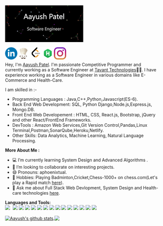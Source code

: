 [![](https://raw.githubusercontent.com/aphoenixtual/aphoenixtual/master/aayush.gif)](https://quirky-ptolemy-6ffaf7.netlify.app/)<!-- If you want the template for my gif, email me! -->

<a href="https://www.linkedin.com/in/aayush-patel-ab76b3165/">
  <img align="left" alt="Aayush Patel | LinkedIn" width="40px" src="https://raw.githubusercontent.com/aphoenixtual/aphoenixtual/master/assets/social-linkedin-circle-512.webp" />
</a>

<a href="https://www.codechef.com/users/robinhood264">
  <img align="left" alt="Aayush Patel | CodeChef" width="40px" src="https://raw.githubusercontent.com/aphoenixtual/aphoenixtual/master/assets/social-codechef-circle-512.jpg" />
</a>

<a href="https://leetcode.com/ayushp264/">
  <img align="left" alt="Aayush Patel | Leetcode" width="40px" src="https://raw.githubusercontent.com/aphoenixtual/aphoenixtual/master/assets/social-leetcode-circle-512.png" />
</a>

<a href="https://www.hackerrank.com/ayushp264?hr_r=1">
  <img align="left" alt="Aayush Patel | HackerRank" width="40px" src="https://raw.githubusercontent.com/aphoenixtual/aphoenixtual/master/assets/HackerRank_logo.png" />
</a>
<a href="https://www.instagram.com/ayushpatel_311/">
  <img align="left" alt="Aayush's Instagram" width="40px" src="https://raw.githubusercontent.com/aphoenixtual/aphoenixtual/master/assets/instagram-social-media-logo-for-your-works-png-format-19.png" />
</a>

<br />
<br />

Hey, I'm <a href = "https://quirky-ptolemy-6ffaf7.netlify.app/">Aayush Patel</a>. I'm passionate Competitive Programmer and currently working as a Software Engineer at <a href="https://www.tavant.com/">Tavant Technologies</a>👨‍💻. I have experience working as a Software Engineer in various domains like E-Commerce and Health-Care.
<br />

I am skilled in :- <br />
- Programming Languages : Java,C++,Python,Javascript(ES-6). <br />
- Back End Web Development: SQL, Python Django,Node.js,Express.js, Mongo.DB. <br /> 
- Front End Web Developement : HTML, CSS, React.js, Bootstrap, jQuery and other React/FrontEnd Frameworks. <br /> 
- DevTools : Amazon Web Services,Git Version Control,Pandas,Linux Terminal,Postman,SonarQube,Heroku,Netlify. <br /> 
- Other Skills: Data Analytics, Machine Learning, Natural Language Processing. <br /> 

**More About Me :** 

- 💻  I’m currently learning System Design and Advanced Algorithms . <br />
- 👯 I’m looking to collaborate on interesting projects. <br /> 
- 😄 Pronouns: aphoenixtual. <br /> 
- 🧗 Hobbies: Playing Badminton,Cricket,Chess-1000+ on chess.com(Let's play a Rapid match [here](https://www.chess.com/member/aphoenixtual)). <br /> 
- 💬 Ask me about Full Stack Web Devlopment, System Design and Health-care technologies [here](https://www.linkedin.com/in/aayush-patel-ab76b3165/). <br />

**Languages and Tools:**  
<img style="margin-right: 5px" height="40" src="https://brandslogos.com/wp-content/uploads/images/large/java-logo-vector-2.svg">
<img height="40" src="https://brandslogos.com/wp-content/uploads/images/large/c-logo-vector.svg">
<img height="40" src="https://brandslogos.com/wp-content/uploads/images/large/python-logo-vector.svg">
<img height="40" src="https://brandslogos.com/wp-content/uploads/images/large/javascript-logo-vector.svg">
<img height="40" src="https://brandslogos.com/wp-content/uploads/images/large/nodejs-icon-logo-vector.svg">
<img height="40" src="https://brandslogos.com/wp-content/uploads/images/large/django-logo-vector.svg">
<img height="40" src="https://brandslogos.com/wp-content/uploads/images/large/flask-logo-vector.svg">
<img height="40" src="https://brandslogos.com/wp-content/uploads/images/large/mongodb-logo-vector.svg">
<img height="40" src="https://brandslogos.com/wp-content/uploads/images/large/html-logo-vector.svg">
<img height="40" src="https://brandslogos.com/wp-content/uploads/images/large/css-logo-vector.svg">
<img height="40" src="https://brandslogos.com/wp-content/uploads/images/large/bootstrap-logo-vector.svg">
<img height="40" src="https://brandslogos.com/wp-content/uploads/images/large/git-logo-vector.svg">
<img height="40" src="https://brandslogos.com/wp-content/uploads/images/large/linux-tux-logo-vector-1.svg">
<img height="40" src="https://brandslogos.com/wp-content/uploads/images/large/postgresql-inc-logo-black-and-white.png">
<img height="40" src="https://brandslogos.com/wp-content/uploads/images/large/react-logo-1.png">

<!--- 
  if you have forked this to use on your profile, 
  Change the `github-readme-stats.anuraghazra1.vercel.app` to `github-readme-stats.vercel.app` 
--->

<!-- Change the `github-readme-stats.anuraghazra1.vercel.app` to `github-readme-stats.vercel.app`  -->

<a href="https://github.com/aphoenixtual/github-readme-stats">
  <img align="center" src="https://github-readme-stats.vercel.app/api?username=aphoenixtual&show_icons=true&include_all_commits=true&theme=radical" alt="Aayush's github stats" />
</a>
<a href="https://github.com/aphoenixtual/github-readme-stats">
  <!-- Change the `github-readme-stats.anuraghazra1.vercel.app` to `github-readme-stats.vercel.app`  -->
  <img align="center" src="https://github-readme-stats.vercel.app/api/top-langs/?username=aphoenixtual&layout=compact&theme=radical" />
</a>
